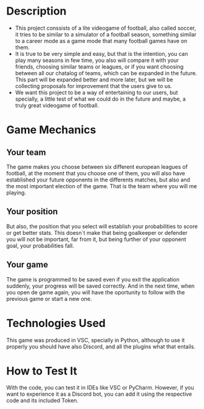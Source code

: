 # Description
- This project conssists of a lite videogame of football, also called soccer, it tries to be similar to a simulator of a football season, something similar to a career mode as a game mode that many football games have on them. 
- It is true to be very simple and easy, but that is the intention, you can play many seasons in few time, you also will compare it with your friends, choosing similar teams or leagues, or if you want choosing between all our chatalog of teams, which can be expanded in the future. This part will be expanded better and more later, but we will be collecting proposals for improvement that the users give to us.
- We want this project to be a way of entertaining to our users, but specially, a little test of what we could do in the future and maybe, a truly great videogame of football.

# Game Mechanics

## Your team
The game makes you choose between six different european leagues of football, at the moment that you choose one of them, you will also have established your future opponents in the differents matches, but also and the most important election of the game. That is the team where you will me playing.
## Your position
But also, the position that you select will establish your probabilities to score or get better stats. This doesn´t make that being goalkeeper or defender you will not be important, far from it, but being further of your opponent goal, your probabilities fall.
## Your game
The game is programmed to be saved even if you exit the application suddenly, your progress will be saved correctly. And in the next time, when you open de game again, you will have the oportunity to follow with the previous game or start a new one.

# Technologies Used
This game was produced in VSC, specially in Python, although to use it properly you should have also Discord, and all the plugins what that entails.

# How to Test It
With the code, you can test it in IDEs like VSC or PyCharm. However, if you want to experience it as a Discord bot, you can add it using the respective code and its included Token.
